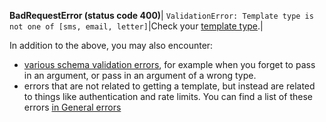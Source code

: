 **BadRequestError (status code 400)**|
`ValidationError: Template type is not one of [sms, email, letter]`|Check your [template type](#type-optional).|

In addition to the above, you may also encounter:

* [various schema validation errors](#schema-validation-errors), for example when you forget to pass in an argument, or pass in an argument of a wrong type.
* errors that are not related to getting a template, but instead are related to things like authentication and rate limits. You can find a list of these errors [in General errors](#general-errors)